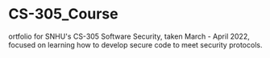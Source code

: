 # CS-305_Course
ortfolio for SNHU's CS-305 Software Security, taken March - April 2022, focused on learning how to develop secure code to meet security protocols. 
